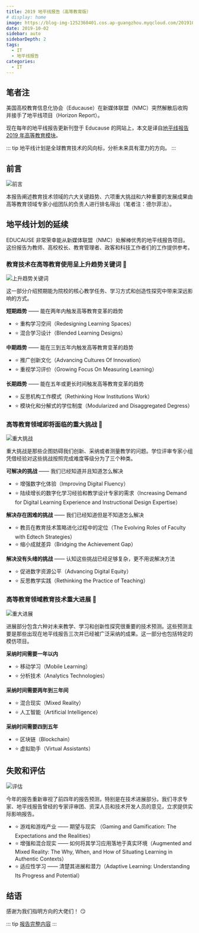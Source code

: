 ```yaml
---
title: 2019 地平线报告（高等教育版）
# display: home
image: https://blog-img-1252360401.cos.ap-guangzhou.myqcloud.com/20191002-bg.jpg
date: 2019-10-02
sidebar: auto
sidebarDepth: 2
tags: 
  - IT
  - 地平线报告
categories:
  - IT
---
```


## 笔者注

美国高校教育信息化协会（Educause）在新媒体联盟（NMC）突然解散后收购并接手了地平线项目（Horizon Report）。

现在每年的地平线报告更新刊登于 Educause 的网站上，本文是译自[地平线报告 2019 年高等教育模块](https://library.educause.edu/resources/2019/4/2019-horizon-report)。

::: tip
地平线计划是全球教育技术的风向标，分析未来具有潜力的方向。
:::

<!-- more -->

## 前言

![前言](https://blog-img-1252360401.cos.ap-guangzhou.myqcloud.com/20191002-1.jpg)

本报告阐述教育技术领域的六大关键趋势、六项重大挑战和六种重要的发展成果由高等教育领域专家小组团队的负责人进行排名得出（笔者注：德尔菲法）。

## 地平线计划的延续

EDUCAUSE 非常荣幸能从新媒体联盟（NMC）处解棒优秀的地平线报告项目。这份报告为教师、高校校长、教育管理者、政客和科技工作者们的工作提供参考。

### 教育技术在高等教育使用呈上升趋势关键词 :flags:

![上升趋势关键词](https://blog-img-1252360401.cos.ap-guangzhou.myqcloud.com/20191002-2.jpg)

这一部分介绍预期能为院校的核心教学任务、学习方式和创造性探究中带来深远影响的方式。

**短期趋势** —— 能在两年内触发高等教育变革的趋势

- :star: 重构学习空间（Redesigning Learning Spaces）
- :star: 混合学习设计（Blended Learning Designs）

**中期趋势** —— 能在三到五年内触发高等教育变革的趋势

- :star: 推广创新文化（Advancing Cultures Of Innovation）
- :star: 重视学习评价（Growing Focus On Measuring Learning）

**长期趋势** —— 能在五年或更长时间触发高等教育变革的趋势

- :star: 反思机构工作模式（Rethinking How Institutions Work）
- :star: 模块化和分解式的学位制度（Modularized and Disaggregated Degress）

### 高等教育领域即将面临的重大挑战 :flags:

![重大挑战](https://blog-img-1252360401.cos.ap-guangzhou.myqcloud.com/20191002-3.jpg)

重大挑战是那些企图妨碍我们创新、采纳或者测量教学的问题。学位评审专家小组凭借经验对这些挑战按照完成难度等级分为了三个种类。

**可解决的挑战** —— 我们已经知道并且知道怎么解决

- :star: 增强数字化体验（Improving Digital Fluency）
- :star: 陆续增长的数字化学习经验和教学设计专家的需求（Increasing Demand for Digital Learning Experience and Instructional Design Expertise）

**解决存在困难的挑战** —— 我们已经知道但是不知道怎么解决

- :star: 教员在教育技术策略进化过程中的定位（The Evolving Roles of Faculty with  Edtech Strategies）
- :star: 缩小成就差异（Bridging the Achievement Gap）

**解决没有头绪的挑战** —— 认知这些挑战已经足够复杂，更不用说解决方法

- :star: 促进数字资源公平（Advancing Digital Equity）
- :star: 反思教学实践（Rethinking the Practice of Teaching）

### 高等教育领域教育技术重大进展 :flags:

![重大进展](https://blog-img-1252360401.cos.ap-guangzhou.myqcloud.com/20191002-4.jpg)

进展部分包含六种对未来教学、学习和创新性探究很重要的技术预测。这些预测主要是那些出现在地平线报告三次并已经被广泛采纳的成果。这一部分也包括特定的模仿项目。

**采纳时间需要一年以内**

- :star: 移动学习（Mobile Learning）
- :star: 分析技术（Analytics Technologies）

**采纳时间需要两年到三年间**

- :star: 混合现实（Mixed Reality）
- :star: 人工智能（Artificial Intelligence）

**采纳时间需要四到五年**

- :star: 区块链（Blockchain）
- :star: 虚拟助手（Virtual Assistants）

## 失败和评估 

![评估](https://blog-img-1252360401.cos.ap-guangzhou.myqcloud.com/20191002-5.jpg)

今年的报告重新审视了前四年的报告预测，特别是在技术进展部分。我们寻求专家、地平线报告曾经的专家评审团、资深人员和技术开发人员的意见，立求提供实际影响报告。

- :star: 游戏和游戏产业 —— 期望与现实 （Gaming and Gamification: The Expectations and the Realities）
- :star: 增强和混合现实 —— 如何将其学习应用落地于真实环境（Augmented and Mixed Reality: The Why, When, and How of Situating Learning in Authentic Contexts）
- :star: 适应性学习 —— 清楚其进展和潜力（Adaptive Learning: Understanding Its Progress and Potential）

## 结语

感谢为我们指明方向的大佬们！ :smirk:

::: tip
[报告完整内容](https://library.educause.edu/-/media/files/library/2019/4/2019horizonreport.pdf?#page=7&la=en&hash=5C6DC7ECEEF4803540246E6158E1807A55C703FB)
:::

